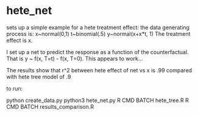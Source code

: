 # hete_net

sets up a simple example for a hete treatment effect: the data generating process is:
  x~normal(0,1)
  t~binomial(.5)
  y~normal(x+x*t, 1)
The treatment effect is x.


I set up a net to predict the response as a function of the counterfactual. That is y ~ f(x, T=t) - f(x, T=0). This appears to work...

The results show that r^2 between hete effect of net vs x is .99 compared with hete tree model of .9



to run:

python create_data.py
python3 hete_net.py
R CMD BATCH hete_tree.R
R CMD BATCH results_comparison.R
